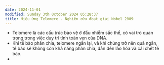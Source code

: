 ```yaml
---
date: 2024-11-01
modified: Sunday 3th October 2024 05:28:37
title: Hiệu ứng Telomere - Nghiên cứu đoạt giải Nobel 2009
---
```


- Telomere là các cấu trúc bảo vệ ở đầu nhiễm sắc thể, có vai trò quan trọng trong việc duy trì tính toàn vẹn của DNA.
- Khi tế bào phân chia, telomere ngắn lại, và khi chúng trở nên quá ngắn, tế bào sẽ không còn khả năng phân chia, dẫn đến lão hóa và cái chết tế bào.
-  

